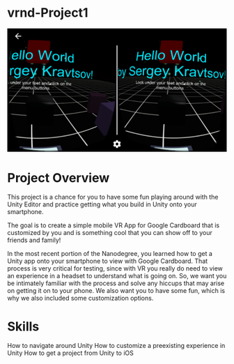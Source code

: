 # vrnd-Project1

![](https://raw.githubusercontent.com/sokravtsov/VR-Project1/master/Screenshot/sh1.PNG)

# Project Overview

This project is a chance for you to have some fun playing around with the Unity Editor and practice getting what you build in Unity onto your smartphone.

The goal is to create a simple mobile VR App for Google Cardboard that is customized by you and is something cool that you can show off to your friends and family!

In the most recent portion of the Nanodegree, you learned how to get a Unity app onto your smartphone to view with Google Cardboard. That process is very critical for testing, since with VR you really do need to view an experience in a headset to understand what is going on. So, we want you be intimately familiar with the process and solve any hiccups that may arise on getting it on to your phone. We also want you to have some fun, which is why we also included some customization options.

# Skills

How to navigate around Unity
How to customize a preexisting experience in Unity
How to get a project from Unity to iOS
